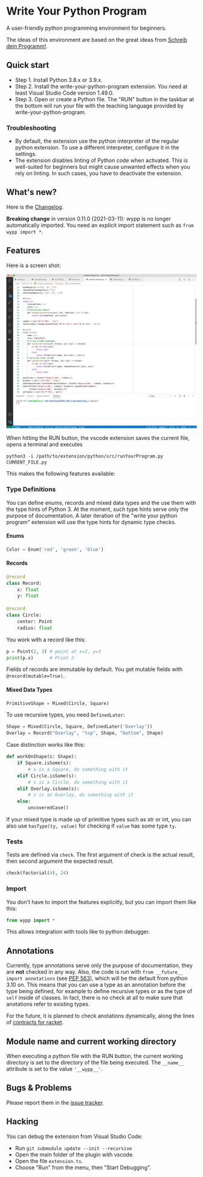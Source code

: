 # Write Your Python Program

A user-friendly python programming environment for beginners.

The ideas of this environment are based on the great ideas from
[Schreib dein Programm!](https://www.deinprogramm.de/sdp/).

## Quick start

* Step 1. Install Python 3.8.x or 3.9.x.
* Step 2. Install the write-your-python-program extension. You need at least Visual Studio Code
  version 1.49.0.
* Step 3. Open or create a Python file. The "RUN" button in the taskbar at the bottom will
  run your file with the teaching language provided by write-your-python-program.

### Troubleshooting

- By default, the extension use the python interpreter of the regular python extension.
  To use a different interpreter, configure it in the settings.
- The extension disables linting of Python code when activated. This is well-suited for beginners
  but might cause unwanted effects when you rely on linting. In such cases, you have to
  deactivate the extension.

## What's new?

Here is the [Changelog](ChangeLog.md).

**Breaking change** in version 0.11.0 (2021-03-11): wypp is no longer automatically imported.
You need an explicit import statement such as `from wypp import *`.

## Features

Here is a screen shot:

![Screenshot](screenshot.jpg)

When hitting the RUN button, the vscode extension saves the current file, opens
a terminal and executes

~~~
python3 -i /path/to/extension/python/src/runYourProgram.py CURRENT_FILE.py
~~~

This makes the following features available:

### Type Definitions

You can define enums, records and mixed data types and the use them with the type hints of
Python 3. At the moment, such type hints serve only the purpose of documentation. A later iteration
of the "write your python program" extension will use the type hints for dynamic
type checks.

#### Enums

~~~python
Color = Enum('red', 'green', 'blue')
~~~

#### Records

~~~python
@record
class Record:
    x: float
    y: float

@record
class Circle:
    center: Point
    radius: float
~~~

You work with a record like this:

~~~python
p = Point(2, 3) # point at x=2, y=3
print(p.x)      # Print 2
~~~

Fields of records are immutable by default. You get mutable fields with `@record(mutable=True)`.

#### Mixed Data Types

~~~python
PrimitiveShape = Mixed(Circle, Square)
~~~

To use recursive types, you need `DefinedLater`:

~~~python
Shape = Mixed(Circle, Square, DefinedLater('Overlay'))
Overlay = Record("Overlay", "top", Shape, "bottom", Shape)
~~~

Case distinction works like this:

~~~python
def workOnShape(s: Shape):
    if Square.isSome(s):
        # s is a Square, do something with it
    elif Circle.isSome(s):
        # s is a Circle, do something with it
    elif Overlay.isSome(s):
        # s is an Overlay, do something with it
    else:
        uncoveredCase()
~~~

If your mixed type is made up of primitive types such as str or int, you can also use
`hasType(ty, value)` for checking if `value` has some type `ty`.

### Tests

Tests are defined via `check`. The first argument of check is the actual result,
then second argument the expected result.

~~~python
check(factorial(4), 24)
~~~

### Import

You don't have to import the features explicitly, but you can import them like this:

~~~python
from wypp import *
~~~

This allows integration with tools like to python debugger.

## Annotations

Currently, type annotations serve only the purpose of documentation, they are **not** checked in any way. Also, the code is run with `from __future__ import annotations`
(see [PEP 563](https://www.python.org/dev/peps/pep-0563/)), which will be
the default from python 3.10 on. This means that you can use a type as an annotation
before the type being defined, for example to define recursive types or as
the type of `self` inside of classes. In fact, there is no check at all to make sure
that anotations refer to existing types.

For the future, it is planned to check anotations dynamically, along the lines
of [contracts for racket](https://users.cs.northwestern.edu/~robby/pubs/papers/ho-contracts-icfp2002.pdf).

## Module name and current working directory

When executing a python file with the RUN button, the current working directory is set to
the directory of the file being executed. The `__name__` attribute is set to the value
`'__wypp__'`.

## Bugs & Problems

Please report them in the [issue tracker](https://github.com/skogsbaer/write-your-python-program/issues).

## Hacking

You can debug the extension from Visual Studio Code:

* Run `git submodule update --init --recursive`
* Open the main folder of the plugin with vscode.
* Open the file `extension.ts`.
* Choose "Run" from the menu, then "Start Debugging".

